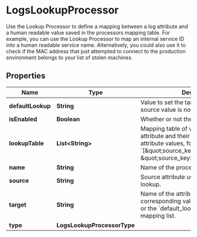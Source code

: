 # LogsLookupProcessor

Use the Lookup Processor to define a mapping between a log attribute and a human readable value saved in the processors mapping table. For example, you can use the Lookup Processor to map an internal service ID into a human readable service name. Alternatively, you could also use it to check if the MAC address that just attempted to connect to the production environment belongs to your list of stolen machines.

## Properties

| Name              | Type                        | Description                                                                                                                                                                                                | Notes      |
| ----------------- | --------------------------- | ---------------------------------------------------------------------------------------------------------------------------------------------------------------------------------------------------------- | ---------- |
| **defaultLookup** | **String**                  | Value to set the target attribute if the source value is not found in the list.                                                                                                                            | [optional] |
| **isEnabled**     | **Boolean**                 | Whether or not the processor is enabled.                                                                                                                                                                   | [optional] |
| **lookupTable**   | **List&lt;String&gt;**      | Mapping table of values for the source attribute and their associated target attribute values, formatted as &#x60;[\&quot;source_key1,target_value1\&quot;, \&quot;source_key2,target_value2\&quot;]&#x60; |
| **name**          | **String**                  | Name of the processor.                                                                                                                                                                                     | [optional] |
| **source**        | **String**                  | Source attribute used to perform the lookup.                                                                                                                                                               |
| **target**        | **String**                  | Name of the attribute that contains the corresponding value in the mapping list or the &#x60;default_lookup&#x60; if not found in the mapping list.                                                        |
| **type**          | **LogsLookupProcessorType** |                                                                                                                                                                                                            |
